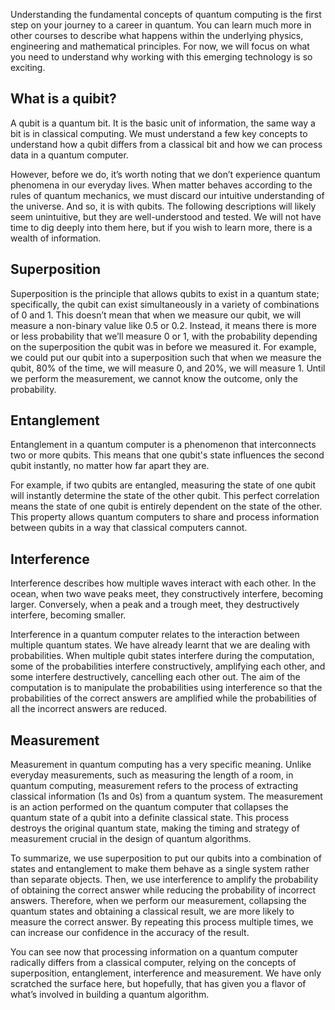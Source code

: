 
Understanding the fundamental concepts of quantum computing is the first step on your journey to a career in quantum. You can learn much more in other courses to describe what happens within the underlying physics, engineering and mathematical principles. For now, we will focus on what you need to understand why working with this emerging technology is so exciting.

## What is a quibit?

A qubit is a quantum bit. It is the basic unit of information, the same way a bit is in classical computing. We must understand a few key concepts to understand how a qubit differs from a classical bit and how we can process data in a quantum computer.  

However, before we do, it’s worth noting that we don’t experience quantum phenomena in our everyday lives. When matter behaves according to the rules of quantum mechanics, we must discard our intuitive understanding of the universe. And so, it is with qubits. The following descriptions will likely seem unintuitive, but they are well-understood and tested. We will not have time to dig deeply into them here, but if you wish to learn more, there is a wealth of information.

## Superposition

Superposition is the principle that allows qubits to exist in a quantum state; specifically, the qubit can exist simultaneously in a variety of combinations of 0 and 1. This doesn’t mean that when we measure our qubit, we will measure a non-binary value like 0.5 or 0.2. Instead, it means there is more or less probability that we’ll measure 0 or 1, with the probability depending on the superposition the qubit was in before we measured it. For example, we could put our qubit into a superposition such that when we measure the qubit, 80% of the time, we will measure 0, and 20%, we will measure 1. Until we perform the measurement, we cannot know the outcome, only the probability.

## Entanglement

Entanglement in a quantum computer is a phenomenon that interconnects two or more qubits. This means that one qubit's state influences the second qubit instantly, no matter how far apart they are.

For example, if two qubits are entangled, measuring the state of one qubit will instantly determine the state of the other qubit. This perfect correlation means the state of one qubit is entirely dependent on the state of the other. This property allows quantum computers to share and process information between qubits in a way that classical computers cannot.

## Interference

Interference describes how multiple waves interact with each other. In the ocean, when two wave peaks meet, they constructively interfere, becoming larger. Conversely, when a peak and a trough meet, they destructively interfere, becoming smaller.

Interference in a quantum computer relates to the interaction between multiple quantum states. We have already learnt that we are dealing with probabilities. When multiple qubit states interfere during the computation, some of the probabilities interfere constructively, amplifying each other, and some interfere destructively, cancelling each other out. The aim of the computation is to manipulate the probabilities using interference so that the probabilities of the correct answers are amplified while the probabilities of all the incorrect answers are reduced.

## Measurement

Measurement in quantum computing has a very specific meaning. Unlike everyday measurements, such as measuring the length of a room, in quantum computing, measurement refers to the process of extracting classical information (1s and 0s) from a quantum system. The measurement is an action performed on the quantum computer that collapses the quantum state of a qubit into a definite classical state. This process destroys the original quantum state, making the timing and strategy of measurement crucial in the design of quantum algorithms.

To summarize, we use superposition to put our qubits into a combination of states and entanglement to make them behave as a single system rather than separate objects. Then, we use interference to amplify the probability of obtaining the correct answer while reducing the probability of incorrect answers. Therefore, when we perform our measurement, collapsing the quantum states and obtaining a classical result, we are more likely to measure the correct answer. By repeating this process multiple times, we can increase our confidence in the accuracy of the result.

You can see now that processing information on a quantum computer radically differs from a classical computer, relying on the concepts of superposition, entanglement, interference and measurement. We have only scratched the surface here, but hopefully, that has given you a flavor of what’s involved in building a quantum algorithm.
